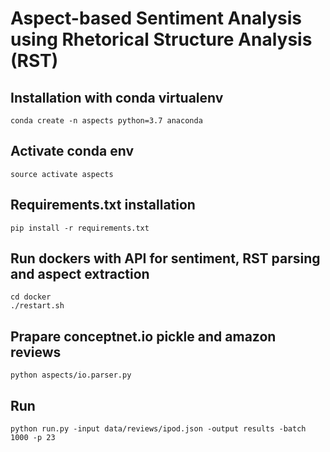 # Aspect-based Sentiment Analysis using Rhetorical Structure Analysis (RST) 

## Installation with conda virtualenv

```
conda create -n aspects python=3.7 anaconda
```

## Activate conda env

```
source activate aspects
```

## Requirements.txt installation

```
pip install -r requirements.txt
```

## Run dockers with API for sentiment, RST parsing and aspect extraction

```
cd docker
./restart.sh
```

## Prapare conceptnet.io pickle and amazon reviews
```
python aspects/io.parser.py
```

## Run
```
python run.py -input data/reviews/ipod.json -output results -batch 1000 -p 23
```
